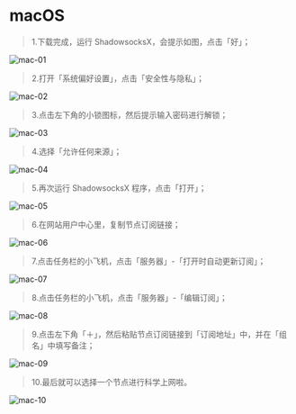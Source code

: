 # macOS

> 1.下载完成，运行 ShadowsocksX，会提示如图，点击「好」；

![mac-01](https://xfgss.com/help/images/mac/mac-01.png)

> 2.打开「系统偏好设置」，点击「安全性与隐私」；

![mac-02](https://xfgss.com/help/images/mac/mac-02.png)

> 3.点击左下角的小锁图标，然后提示输入密码进行解锁；

![mac-03](https://xfgss.com/help/images/mac/mac-03.png)

> 4.选择「允许任何来源」；

![mac-04](https://xfgss.com/help/images/mac/mac-04.png)

> 5.再次运行 ShadowsocksX 程序，点击「打开」；

![mac-05](https://xfgss.com/help/images/mac/mac-05.png)

> 6.在网站用户中心里，复制节点订阅链接；

![mac-06](https://xfgss.com/help/images/mac/mac-06.png)

> 7.点击任务栏的小飞机，点击「服务器」-「打开时自动更新订阅」；

![mac-07](https://xfgss.com/help/images/mac/mac-07.png)

> 8.点击任务栏的小飞机，点击「服务器」-「编辑订阅」；

![mac-08](https://xfgss.com/help/images/mac/mac-08.png)

> 9.点击左下角「＋」，然后粘贴节点订阅链接到「订阅地址」中，并在「组名」中填写备注；

![mac-09](https://xfgss.com/help/images/mac/mac-09.png)

> 10.最后就可以选择一个节点进行科学上网啦。

![mac-10](https://xfgss.com/help/images/mac/mac-10.png)